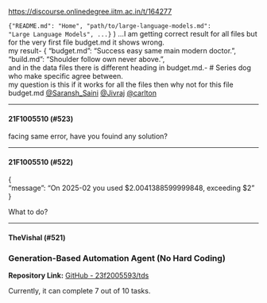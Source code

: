 https://discourse.onlinedegree.iitm.ac.in/t/164277

<code>{"README.md": "Home", "path/to/large-language-models.md": "Large Language Models", ...}</code> )   …I am getting correct result for all files but for the very first file budget.md it shows wrong.<br/>
my result- { “budget.md”: “Success easy same main modern doctor.”,<br/>
“build.md”: “Shoulder follow own never above.”,<br/>
and in the data files there is different heading in budget.md.-  # Series dog who make specific agree between.<br/>
my question is this if it works for all the files then why not for this file budget.md    <a class="mention" href="/u/saransh_saini">@Saransh_Saini</a> <a class="mention" href="/u/jivraj">@Jivraj</a> <a class="mention" href="/u/carlton">@carlton</a></p><hr>

<h4>21F1005510 (#523)</h4>
<p>facing same error, have you fouind any solution?</p><hr>

<h4>21F1005510 (#522)</h4>
<p>{<br/>
“message”: “On 2025-02 you used $2.0041388599999848, exceeding $2”<br/>
}</p>
<p>What to do?</p><hr>

<h4>TheVishal (#521)</h4>
<h3>Generation-Based Automation Agent (No Hard Coding)</h3>
<p><strong>Repository Link:</strong> <a class="inline-onebox" href="https://github.com/23f2005593/tds" rel="noopener nofollow ugc">GitHub - 23f2005593/tds</a></p>
<p>Currently, it can complete 7 out of 10 tasks.